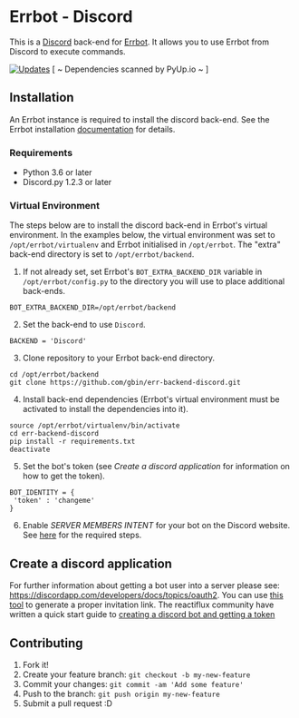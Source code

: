 # Errbot - Discord

This is a [Discord](http://discordapp.com) back-end for [Errbot](http://errbot.io).  It allows you to use Errbot from Discord to execute commands.

[![Updates](https://pyup.io/repos/github/gbin/err-backend-discord/shield.svg)](https://pyup.io/repos/github/gbin/err-backend-discord/)
[ ~ Dependencies scanned by PyUp.io ~ ]

## Installation
An Errbot instance is required to install the discord back-end.  See the Errbot installation [documentation](http://errbot.io/en/latest/user_guide/setup.html#option-2-installing-errbot-in-a-virtualenv-preferred) for details.

### Requirements
 * Python 3.6 or later
 * Discord.py 1.2.3 or later

### Virtual Environment
The steps below are to install the discord back-end in Errbot's virtual environment.  In the examples below, the virtual environment was set to `/opt/errbot/virtualenv` and Errbot initialised in `/opt/errbot`.  The "extra" back-end directory is set to `/opt/errbot/backend`.


1. If not already set, set Errbot's `BOT_EXTRA_BACKEND_DIR` variable in `/opt/errbot/config.py` to the directory you will use to place additional back-ends.
```
BOT_EXTRA_BACKEND_DIR=/opt/errbot/backend
```
2. Set the back-end to use `Discord`.
```
BACKEND = 'Discord'
```
3. Clone repository to your Errbot back-end directory.
```
cd /opt/errbot/backend
git clone https://github.com/gbin/err-backend-discord.git
```
4. Install back-end dependencies (Errbot's virtual environment must be activated to install the dependencies into it).
```
source /opt/errbot/virtualenv/bin/activate
cd err-backend-discord
pip install -r requirements.txt
deactivate
```
5. Set the bot's token (see _Create a discord application_ for information on how to get the token).
```
BOT_IDENTITY = {
 'token' : 'changeme'
}
```
6. Enable *SERVER MEMBERS INTENT* for your bot on the Discord website.  See [here](https://discordpy.readthedocs.io/en/latest/intents.html?highlight=intents#privileged-intents) for the required steps.

## Create a discord application
For further information about getting a bot user into a server please see: https://discordapp.com/developers/docs/topics/oauth2. You can use [this tool](https://discordapi.com/permissions.html) to generate a proper invitation link.
The reactiflux community have written a quick start guide to [creating a discord bot and getting a token](https://github.com/reactiflux/discord-irc/wiki/Creating-a-discord-bot-&-getting-a-token)


## Contributing

1. Fork it!
2. Create your feature branch: `git checkout -b my-new-feature`
3. Commit your changes: `git commit -am 'Add some feature'`
4. Push to the branch: `git push origin my-new-feature`
5. Submit a pull request :D
